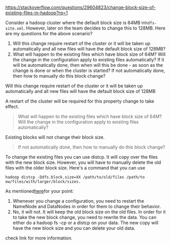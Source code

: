 https://stackoverflow.com/questions/29604823/change-block-size-of-existing-files-in-hadoop?rq=1



Consider a hadoop cluster where the default block size is 64MB in`hdfs-site.xml`. However, later on the team decides to change this to 128MB. Here are my questions for the above scenario?

1. Will this change require restart of the cluster or it will be taken up automatically and all new files will have the default block size of 128MB?
2. What will happen to the existing files which have block size of 64M? Will the change in the configuration apply to existing files automatically? If it will be automatically done, then when will this be done - as soon as the change is done or when the cluster is started? If not automatically done, then how to manually do this block change?



Will this change require restart of the cluster or it will be taken up automatically and all new files will have the default block size of 128MB

A restart of the cluster will be required for this property change to take effect.

> What will happen to the existing files which have block size of 64M? Will the change in the configuration apply to existing files automatically?

Existing blocks will not change their block size.

> If not automatically done, then how to manually do this block change?

To change the existing files you can use distcp. It will copy over the files with the new block size. However, you will have to manually delete the old files with the older block size. Here's a command that you can use

```
hadoop distcp -Ddfs.block.size=XX /path/to/old/files /path/to
ew/files/with/larger/block/sizes.
```

As mentioned[here](https://stackoverflow.com/a/28590163/3831557)for your point:

1. Whenever you change a configuration, you need to restart the NameNode and DataNodes in order for them to change their behavior.
2. No, it will not. It will keep the old block size on the old files. In order for it to take the new block change, you need to rewrite the data. You can either do a hadoop fs -cp or a distcp on your data. The new copy will have the new block size and you can delete your old data.

check link for more information.

